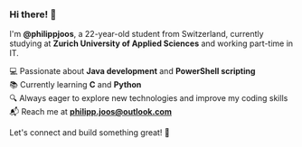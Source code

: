 ### Hi there! 👋  

I'm **@philippjoos**, a 22-year-old student from Switzerland, currently studying at **Zurich University of Applied Sciences** and working part-time in IT.  

💻 Passionate about **Java development** and **PowerShell scripting**  
📚 Currently learning **C** and **Python**  
🔍 Always eager to explore new technologies and improve my coding skills  
📬 Reach me at **philipp.joos@outlook.com**  

Let's connect and build something great! 🚀




<!---
philippjoos/philippjoos is a ✨ special ✨ repository because its `README.md` (this file) appears on your GitHub profile.
You can click the Preview link to take a look at your changes.
- 💞️ I’m looking to collaborate on ...
- 😄 Pronouns: ...
- ⚡ Fun fact: ...
--->
